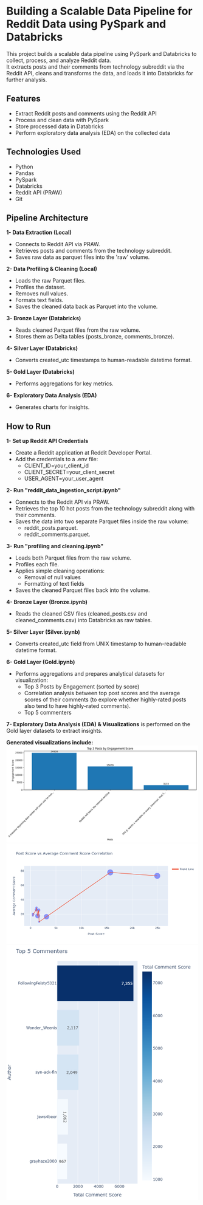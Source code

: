 # Building a Scalable Data Pipeline for Reddit Data using PySpark and Databricks

This project builds a scalable data pipeline using PySpark and Databricks to collect, process, and analyze Reddit data.  
It extracts posts and their comments from technology subreddit via the Reddit API, cleans and transforms the data, and loads it into Databricks for further analysis.

## Features
- Extract Reddit posts and comments using the Reddit API
- Process and clean data with PySpark
- Store processed data in Databricks
- Perform exploratory data analysis (EDA) on the collected data


## Technologies Used
- Python
- Pandas
- PySpark
- Databricks
- Reddit API (PRAW)
- Git

## Pipeline Architecture

**1- Data Extraction (Local)**

  - Connects to Reddit API via PRAW.
  - Retrieves posts and comments from the technology subreddit.
  - Saves raw data as parquet files into the 'raw' volume.

**2- Data Profiling & Cleaning (Local)**

  - Loads the raw Parquet files.
  - Profiles the dataset.
  - Removes null values.
  - Formats text fields.
  - Saves the cleaned data back as Parquet into the volume.

**3- Bronze Layer (Databricks)**

  - Reads cleaned Parquet files from the raw volume.
  - Stores them as Delta tables (posts_bronze, comments_bronze).

**4- Silver Layer (Databricks)**

- Converts created_utc timestamps to human-readable datetime format.

**5- Gold Layer (Databricks)**

  - Performs aggregations for key metrics.

**6- Exploratory Data Analysis (EDA)**

  - Generates charts for insights.

## How to Run

**1- Set up Reddit API Credentials**

  - Create a Reddit application at Reddit Developer Portal.
  - Add the credentials to a .env file:
    - CLIENT_ID=your_client_id
    - CLIENT_SECRET=your_client_secret
    - USER_AGENT=your_user_agent
    
**2- Run "reddit_data_ingestion_script.ipynb"**
   - Connects to the Reddit API via PRAW.
   - Retrieves the top 10 hot posts from the technology subreddit along with their comments.
   - Saves the data into two separate Parquet files inside the raw volume:
       - reddit_posts.parquet.
       - reddit_comments.parquet. 

**3- Run "profiling and cleaning.ipynb"**
   - Loads both Parquet files from the raw volume.
   - Profiles each file.
   - Applies simple cleaning operations:
        - Removal of null values
        - Formatting of text fields
   - Saves the cleaned Parquet files back into the volume.
          
**4- Bronze Layer (Bronze.ipynb)**  
   - Reads the cleaned CSV files (cleaned_posts.csv and cleaned_comments.csv) into Databricks as raw tables.
      
**5- Silver Layer (Silver.ipynb)**
   - Converts created_utc field from UNIX timestamp to human-readable datetime format.
     
        
**6- Gold Layer (Gold.ipynb)**
   - Performs aggregations and prepares analytical datasets for visualization:
        - Top 3 Posts by Engagement (sorted by score)
        - Correlation analysis between top post scores and the average scores of their comments (to explore whether highly-rated posts also tend to have highly-rated comments).
        - Top 5 commenters
     
**7- Exploratory Data Analysis (EDA) & Visualizations**
          is performed on the Gold layer datasets to extract insights.

    
   **Generated visualizations include:**
             ![Top 3 posts ](top_3_posts.png)
             ![post score vs avg comments](post%20score%20vs%20avg%20comments.png)
             ![top commenters](top%20commenters.png)

            
